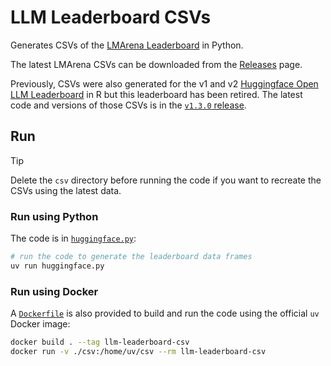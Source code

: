 # LLM Leaderboard CSVs

Generates CSVs of the [LMArena Leaderboard](https://lmarena.ai/leaderboard) in Python.

The latest LMArena CSVs can be downloaded from the [Releases](https://github.com/fboulnois/llm-leaderboard-csv/releases) page.

Previously, CSVs were also generated for the v1 and v2 [Huggingface Open LLM Leaderboard](https://huggingface.co/spaces/open-llm-leaderboard/open_llm_leaderboard) in R but this leaderboard has been retired. The latest code and versions of those CSVs is in the [`v1.3.0` release](https://github.com/fboulnois/llm-leaderboard-csv/releases/v1.3.0).

## Run

> [!TIP]
> Delete the `csv` directory before running the code if you want to recreate the CSVs using the latest data.

### Run using Python

The code is in [`huggingface.py`](huggingface.py):

```sh
# run the code to generate the leaderboard data frames
uv run huggingface.py
```

### Run using Docker

A [`Dockerfile`](Dockerfile) is also provided to build and run the code using the official `uv` Docker image:

```bash
docker build . --tag llm-leaderboard-csv
docker run -v ./csv:/home/uv/csv --rm llm-leaderboard-csv
```
